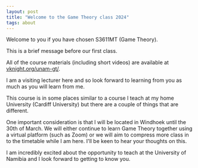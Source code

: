 ```yaml
---
layout: post
title: "Welcome to the Game Theory class 2024"
tags: about
---
```


Welcome to you if you have chosen S3611MT (Game Theory).

This is a brief message before our first class.

All of the course materials (including short videos) are available at
[vknight.org/unam-gt/](https://vknight.org/unam-gt/).

I am a visiting lecturer here and so look forward to learning from you as much
as you will learn from me.

This course is in some places similar to a course I teach at my home University
(Cardiff University) but there are a couple of things that are different.

One important consideration is that I will be located in Windhoek until the 30th
of March. We will either continue to learn Game Theory together using a virtual
platform (such as Zoom) or we will aim to compress more class in to the
timetable while I am here. I'll be keen to hear your thoughts on this.

I am incredibly excited about the opportunity to teach at the University of
Namibia and I look forward to getting to know you.
